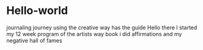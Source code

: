 # Hello-world
journaling journey using the creative way has the guide 
Hello there I started my 12 week program of the artists way book 
i did affirmations and my negative hall of fames 
